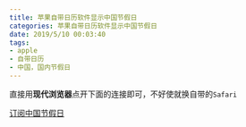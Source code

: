 ```yaml
---
title: 苹果自带日历软件显示中国节假日
categories: 苹果自带日历软件显示中国节假日
date: 2019/5/10 00:03:40
tags:
- apple
- 自带日历
- 中国，国内节假日
---
```


直接用**现代浏览器**点开下面的连接即可，不好使就换自带的`Safari`

<!--more-->

[订阅中国节假日](webcal://p22-calendars.icloud.com/published/2/RL1JwQQtKFudYOiicAG_adz9DdrozFeZzv5Uyrs4s3gyWobdzL1NZFH-ZHAsTfuAevtnzdqVdYmcRO_Y_dWtxeIdmzUA1TNkAt5RuotJmsg)


